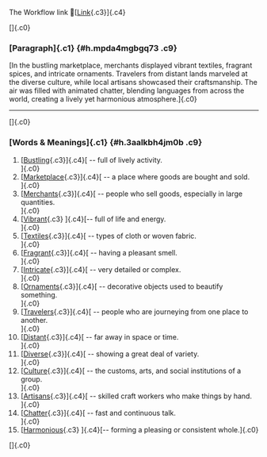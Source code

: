 The Workflow link
👏[[Link](https://www.google.com/url?q=http://www.google.com&sa=D&source=editors&ust=1758187640605680&usg=AOvVaw0KZxP1szePOa39TDZXNXSj){.c3}]{.c4}

[]{.c0}

### [Paragraph]{.c1} {#h.mpda4mgbgq73 .c9}

[In the bustling marketplace, merchants displayed vibrant textiles,
fragrant spices, and intricate ornaments. Travelers from distant lands
marveled at the diverse culture, while local artisans showcased their
craftsmanship. The air was filled with animated chatter, blending
languages from across the world, creating a lively yet harmonious
atmosphere.]{.c0}

------------------------------------------------------------------------

[]{.c0}

### [Words & Meanings]{.c1} {#h.3aalkbh4jm0b .c9}

1.  [[Bustling](https://www.google.com/url?q=http://www.google.com&sa=D&source=editors&ust=1758187640607200&usg=AOvVaw3zDwW6Mqm4kmZkAc1U1y30){.c3}]{.c4}[ --
    full of lively activity.\
    ]{.c0}
2.  [[Marketplace](https://www.google.com/url?q=http://www.google.com&sa=D&source=editors&ust=1758187640607526&usg=AOvVaw0zWb3M_WXrUP-gEsFdwYQs){.c3}]{.c4}[ --
    a place where goods are bought and sold.\
    ]{.c0}
3.  [[Merchants](https://www.google.com/url?q=http://www.google.com&sa=D&source=editors&ust=1758187640607852&usg=AOvVaw2bkfS8loqqq-ZuXgRtZQqB){.c3}]{.c4}[ --
    people who sell goods, especially in large quantities.\
    ]{.c0}
4.  [[Vibrant](https://www.google.com/url?q=http://www.google.com&sa=D&source=editors&ust=1758187640608217&usg=AOvVaw0KkXF1Gh9yZYpQCcWGIeVh){.c3}
    ]{.c4}[-- full of life and energy.\
    ]{.c0}
5.  [[Textiles](https://www.google.com/url?q=http://www.google.com&sa=D&source=editors&ust=1758187640608518&usg=AOvVaw290z1Z6_dnAFPXAbTQTqp0){.c3}]{.c4}[ --
    types of cloth or woven fabric.\
    ]{.c0}
6.  [[Fragrant](https://www.google.com/url?q=http://www.google.com&sa=D&source=editors&ust=1758187640608804&usg=AOvVaw2bNUwhjlnygHdZQA3mzGNE){.c3}]{.c4}[ --
    having a pleasant smell.\
    ]{.c0}
7.  [[Intricate](https://www.google.com/url?q=http://www.google.com&sa=D&source=editors&ust=1758187640609131&usg=AOvVaw1I7_fRQsWXYEIjXaZzuc8n){.c3}]{.c4}[ --
    very detailed or complex.\
    ]{.c0}
8.  [[Ornaments](https://www.google.com/url?q=http://www.google.com&sa=D&source=editors&ust=1758187640609479&usg=AOvVaw2T6pkKwKjjwxj8JjnQN0Kx){.c3}]{.c4}[ --
    decorative objects used to beautify something.\
    ]{.c0}
9.  [[Travelers](https://www.google.com/url?q=http://www.google.com&sa=D&source=editors&ust=1758187640609946&usg=AOvVaw3SYtGAKauHIm_v8jrzX-dI){.c3}]{.c4}[ --
    people who are journeying from one place to another.\
    ]{.c0}
10. [[Distant](https://www.google.com/url?q=http://www.google.com&sa=D&source=editors&ust=1758187640610341&usg=AOvVaw0Ineks5SaJt-k9Vl_zoaeT){.c3}]{.c4}[ --
    far away in space or time.\
    ]{.c0}
11. [[Diverse](https://www.google.com/url?q=http://www.google.com&sa=D&source=editors&ust=1758187640610675&usg=AOvVaw0YvCMlijX_XGWrB1ReaOoi){.c3}]{.c4}[ --
    showing a great deal of variety.\
    ]{.c0}
12. [[Culture](https://www.google.com/url?q=http://www.google.com&sa=D&source=editors&ust=1758187640611014&usg=AOvVaw3H-6PaR2Jx9S-Uczg9j32a){.c3}]{.c4}[ --
    the customs, arts, and social institutions of a group.\
    ]{.c0}
13. [[Artisans](https://www.google.com/url?q=http://www.google.com&sa=D&source=editors&ust=1758187640611382&usg=AOvVaw3KE_Em81-amGA3Y06xLuL9){.c3}]{.c4}[ --
    skilled craft workers who make things by hand.\
    ]{.c0}
14. [[Chatter](https://www.google.com/url?q=http://www.google.com&sa=D&source=editors&ust=1758187640611774&usg=AOvVaw2TO1Q673STs2ZwnG-Il1yN){.c3}]{.c4}[ --
    fast and continuous talk.\
    ]{.c0}
15. [[Harmonious](https://www.google.com/url?q=http://www.google.com&sa=D&source=editors&ust=1758187640612143&usg=AOvVaw0eU7faGbcb9vOoMe8A7C2y){.c3}
    ]{.c4}[-- forming a pleasing or consistent whole.]{.c0}

[]{.c0}
